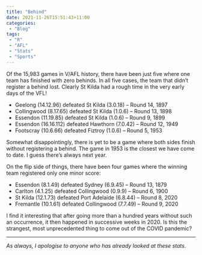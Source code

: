 ```yaml
---
title: "Behind"
date: 2021-11-26T15:51:43+11:00
categories:
 - "Blog"
tags:
 - "R"
 - "AFL" 
 - "Stats"
 - "Sports"
---
```


<!--more-->

Of the 15,983 games in V/AFL history, there have been just five where one team has finished with zero behinds. In all five cases, the team that didn’t register a behind lost. Clearly St Kilda had a rough time in the very early days of the VFL!
- Geelong (14.12.96) defeated St Kilda (3.0.18) – Round 14, 1897
- Collingwood (8.17.65) defeated St Kilda (1.0.6) – Round 13, 1898
- Essendon (11.19.85) defeated St Kilda (1.0.6) – Round 9, 1899
- Essendon (16.16.112) defeated Hawthorn (7.0.42) – Round 12, 1949
- Footscray (10.6.66) defeated Fiztroy (1.0.6) – Round 5, 1953

Somewhat disappointingly, there is yet to be a game where both sides finish without registering a behind. The game in 1953 is the closest we have come to date. I guess there’s always next year.

On the flip side of things, there have been four games where the winning team registered only one minor score:
- Essendon (8.1.49) defeated Sydney (6.9.45) – Round 13, 1879
- Carlton (4.1.25) defeated Collingwood (0.9.9) – Round 6, 1900
- St Kilda (12.1.73) defeated Port Adelaide (6.8.44) – Round 8, 2020
- Fremantle (10.1.61) defeated Collingwood (7.7.49) – Round 9, 2020 

I find it interesting that after going more than a hundred years without such an occurrence, it then happened in successive weeks in 2020. Is this the strangest, most unprecedented thing to come out of the COVID pandemic?

--- 

*As always, I apologise to anyone who has already looked at these stats.*